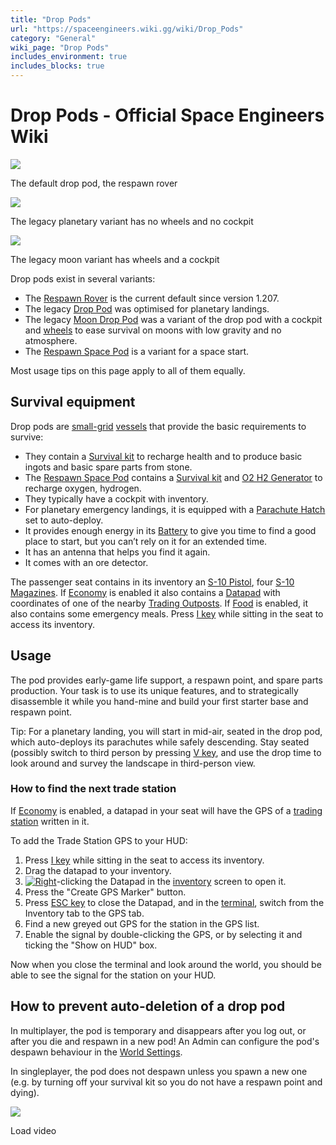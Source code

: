 ```yaml
---
title: "Drop Pods"
url: "https://spaceengineers.wiki.gg/wiki/Drop_Pods"
category: "General"
wiki_page: "Drop Pods"
includes_environment: true
includes_blocks: true
---
```


# Drop Pods - Official Space Engineers Wiki

[![](https://spaceengineers.wiki.gg/images/DropPodRover.png?248f90)](https://spaceengineers.wiki.gg/wiki/File:DropPodRover.png)

The default drop pod, the respawn rover

[![](https://spaceengineers.wiki.gg/images/Respawn_pod_1.png?44d11a)](https://spaceengineers.wiki.gg/wiki/File:Respawn_pod_1.png)

The legacy planetary variant has no wheels and no cockpit

[![](https://spaceengineers.wiki.gg/images/Respawn_pod_2.png?3abdb1)](https://spaceengineers.wiki.gg/wiki/File:Respawn_pod_2.png)

The legacy moon variant has wheels and a cockpit

Drop pods exist in several variants:

*   The [Respawn Rover](https://spaceengineers.wiki.gg/wiki/Respawn_Rover "Respawn Rover") is the current default since version 1.207.
*   The legacy [Drop Pod](https://spaceengineers.wiki.gg/wiki/Drop_Pod "Drop Pod") was optimised for planetary landings.
*   The legacy [Moon Drop Pod](https://spaceengineers.wiki.gg/wiki/Moon_Drop_Pod "Moon Drop Pod") was a variant of the drop pod with a cockpit and [wheels](https://spaceengineers.wiki.gg/wiki/Wheel_Suspension "Wheel Suspension") to ease survival on moons with low gravity and no atmosphere.
*   The [Respawn Space Pod](https://spaceengineers.wiki.gg/wiki/Respawn_Space_Pod "Respawn Space Pod") is a variant for a space start.

Most usage tips on this page apply to all of them equally.

## Survival equipment

Drop pods are [small-grid](https://spaceengineers.wiki.gg/wiki/Small_Grid "Small Grid") [vessels](https://spaceengineers.wiki.gg/wiki/Pre-Built_Ship "Pre-Built Ship") that provide the basic requirements to survive:

*   They contain a [Survival kit](https://spaceengineers.wiki.gg/wiki/Survival_kit "Survival kit") to recharge health and to produce basic ingots and basic spare parts from stone.
*   The [Respawn Space Pod](https://spaceengineers.wiki.gg/wiki/Respawn_Space_Pod "Respawn Space Pod") contains a [Survival kit](https://spaceengineers.wiki.gg/wiki/Survival_kit "Survival kit") and [O2 H2 Generator](https://spaceengineers.wiki.gg/wiki/O2_H2_Generator "O2 H2 Generator") to recharge oxygen, hydrogen.
*   They typically have a cockpit with inventory.
*   For planetary emergency landings, it is equipped with a [Parachute Hatch](https://spaceengineers.wiki.gg/wiki/Parachute_Hatch "Parachute Hatch") set to auto-deploy.
*   It provides enough energy in its [Battery](https://spaceengineers.wiki.gg/wiki/Battery "Battery") to give you time to find a good place to start, but you can’t rely on it for an extended time.
*   It has an antenna that helps you find it again.
*   It comes with an ore detector.

The passenger seat contains in its inventory an [S-10 Pistol](https://spaceengineers.wiki.gg/wiki/S-10_Pistol "S-10 Pistol"), four [S-10 Magazines](https://spaceengineers.wiki.gg/wiki/S-10_Magazine "S-10 Magazine"). If [Economy](https://spaceengineers.wiki.gg/wiki/Economy "Economy") is enabled it also contains a [Datapad](https://spaceengineers.wiki.gg/wiki/Datapad "Datapad") with coordinates of one of the nearby [Trading Outposts](https://spaceengineers.wiki.gg/wiki/Trading_Outposts "Trading Outposts"). If [Food](https://spaceengineers.wiki.gg/wiki/Food "Food") is enabled, it also contains some emergency meals. Press [I key](https://spaceengineers.wiki.gg/wiki/Key_Bindings "Key Bindings") while sitting in the seat to access its inventory.

## Usage

The pod provides early-game life support, a respawn point, and spare parts production. Your task is to use its unique features, and to strategically disassemble it while you hand-mine and build your first starter base and respawn point.

Tip: For a planetary landing, you will start in mid-air, seated in the drop pod, which auto-deploys its parachutes while safely descending. Stay seated (possibly switch to third person by pressing [V key](https://spaceengineers.wiki.gg/wiki/Key_Bindings "Key Bindings"), and use the drop time to look around and survey the landscape in third-person view.

### How to find the next trade station

If [Economy](https://spaceengineers.wiki.gg/wiki/Economy "Economy") is enabled, a datapad in your seat will have the GPS of a [trading station](https://spaceengineers.wiki.gg/wiki/Trading_Outposts "Trading Outposts") written in it.

To add the Trade Station GPS to your HUD:

1.  Press [I key](https://spaceengineers.wiki.gg/wiki/Key_Bindings "Key Bindings") while sitting in the seat to access its inventory.
2.  Drag the datapad to your inventory.
3.  [![Right](https://commons.wiki.gg/images/thumb/Keyboard_White_Mouse_Right.png/20px-Keyboard_White_Mouse_Right.png?3581de)](https://spaceengineers.wiki.gg/wiki/File:Keyboard_White_Mouse_Right.png "Right")\-clicking the Datapad in the [inventory](https://spaceengineers.wiki.gg/wiki/Inventory "Inventory") screen to open it.
4.  Press the "Create GPS Marker" button.
5.  Press [ESC key](https://spaceengineers.wiki.gg/wiki/Key_Bindings "Key Bindings") to close the Datapad, and in the [terminal](https://spaceengineers.wiki.gg/wiki/Terminal "Terminal"), switch from the Inventory tab to the GPS tab.
6.  Find a new greyed out GPS for the station in the GPS list.
7.  Enable the signal by double-clicking the GPS, or by selecting it and ticking the "Show on HUD" box.

Now when you close the terminal and look around the world, you should be able to see the signal for the station on your HUD.

## How to prevent auto-deletion of a drop pod

In multiplayer, the pod is temporary and disappears after you log out, or after you die and respawn in a new pod! An Admin can configure the pod's despawn behaviour in the [World Settings](https://spaceengineers.wiki.gg/wiki/World_Settings "World Settings").

In singleplayer, the pod does not despawn unless you spawn a new one (e.g. by turning off your survival kit so you do not have a respawn point and dying).

![](https://i.ytimg.com/vi/1z0t7B9MtKA/hqdefault.jpg)

Load video
